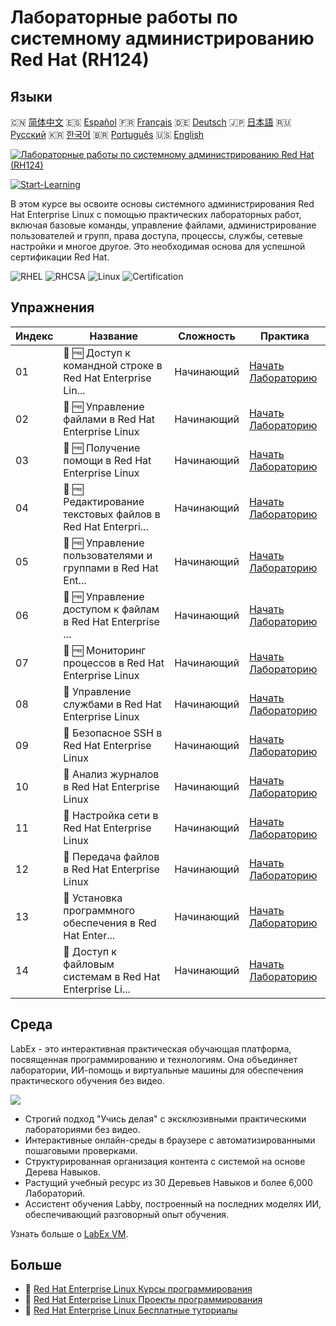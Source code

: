# Лабораторные работы по системному администрированию Red Hat (RH124)

## Языки

🇨🇳 [简体中文](README_zh.md) 🇪🇸 [Español](README_es.md) 🇫🇷 [Français](README_fr.md) 🇩🇪 [Deutsch](README_de.md) 🇯🇵 [日本語](README_ja.md) 🇷🇺 [Русский](README_ru.md) 🇰🇷 [한국어](README_ko.md) 🇧🇷 [Português](README_pt.md) 🇺🇸 [English](README.md) 

[![Лабораторные работы по системному администрированию Red Hat (RH124)](https://cover-creator.labex.io/red-hat-system-administration-rh124-labs.png?lang=ru)](https://labex.io/ru/courses/red-hat-system-administration-rh124-labs)

[![Start-Learning](https://img.shields.io/badge/Start-Learning-whitesmoke?style=for-the-badge)](https://labex.io/ru/courses/red-hat-system-administration-rh124-labs)

В этом курсе вы освоите основы системного администрирования Red Hat Enterprise Linux с помощью практических лабораторных работ, включая базовые команды, управление файлами, администрирование пользователей и групп, права доступа, процессы, службы, сетевые настройки и многое другое. Это необходимая основа для успешной сертификации Red Hat.

![RHEL](https://img.shields.io/badge/RHEL-whitesmoke?style=for-the-badge&logo=rhel)
![RHCSA](https://img.shields.io/badge/RHCSA-whitesmoke?style=for-the-badge&logo=rhcsa)
![Linux](https://img.shields.io/badge/Linux-whitesmoke?style=for-the-badge&logo=linux)
![Certification](https://img.shields.io/badge/Certification-whitesmoke?style=for-the-badge&logo=certification)


## Упражнения

|   Индекс | Название                                                    | Сложность   | Практика                                                                                                                                       |
|----------|-------------------------------------------------------------|-------------|------------------------------------------------------------------------------------------------------------------------------------------------|
|       01 | 📖 🆓 Доступ к командной строке в Red Hat Enterprise Lin... | Начинающий  | <a target='_blank' href='https://labex.io/ru/tutorials/rhel-access-command-line-in-red-hat-enterprise-linux-588454'>Начать Лабораторию</a>     |
|       02 | 📖 🆓 Управление файлами в Red Hat Enterprise Linux         | Начинающий  | <a target='_blank' href='https://labex.io/ru/tutorials/rhel-manage-files-in-red-hat-enterprise-linux-588463'>Начать Лабораторию</a>            |
|       03 | 📖 🆓 Получение помощи в Red Hat Enterprise Linux           | Начинающий  | <a target='_blank' href='https://labex.io/ru/tutorials/rhel-get-help-in-red-hat-enterprise-linux-588461'>Начать Лабораторию</a>                |
|       04 | 📖 🆓 Редактирование текстовых файлов в Red Hat Enterpri... | Начинающий  | <a target='_blank' href='https://labex.io/ru/tutorials/rhel-edit-text-files-in-red-hat-enterprise-linux-588460'>Начать Лабораторию</a>         |
|       05 | 📖 🆓 Управление пользователями и группами в Red Hat Ent... | Начинающий  | <a target='_blank' href='https://labex.io/ru/tutorials/rhel-manage-users-and-groups-in-red-hat-enterprise-linux-588464'>Начать Лабораторию</a> |
|       06 | 📖 🆓 Управление доступом к файлам в Red Hat Enterprise ... | Начинающий  | <a target='_blank' href='https://labex.io/ru/tutorials/rhel-control-file-access-in-red-hat-enterprise-linux-588458'>Начать Лабораторию</a>     |
|       07 | 📖 🆓 Мониторинг процессов в Red Hat Enterprise Linux       | Начинающий  | <a target='_blank' href='https://labex.io/ru/tutorials/rhel-monitor-processes-in-red-hat-enterprise-linux-588465'>Начать Лабораторию</a>       |
|       08 | 📖  Управление службами в Red Hat Enterprise Linux          | Начинающий  | <a target='_blank' href='https://labex.io/ru/tutorials/rhel-control-services-in-red-hat-enterprise-linux-588459'>Начать Лабораторию</a>        |
|       09 | 📖  Безопасное SSH в Red Hat Enterprise Linux               | Начинающий  | <a target='_blank' href='https://labex.io/ru/tutorials/rhel-secure-ssh-in-red-hat-enterprise-linux-588466'>Начать Лабораторию</a>              |
|       10 | 📖  Анализ журналов в Red Hat Enterprise Linux              | Начинающий  | <a target='_blank' href='https://labex.io/ru/tutorials/rhel-analyze-logs-in-red-hat-enterprise-linux-588456'>Начать Лабораторию</a>            |
|       11 | 📖  Настройка сети в Red Hat Enterprise Linux               | Начинающий  | <a target='_blank' href='https://labex.io/ru/tutorials/rhel-configure-networking-in-red-hat-enterprise-linux-588457'>Начать Лабораторию</a>    |
|       12 | 📖  Передача файлов в Red Hat Enterprise Linux              | Начинающий  | <a target='_blank' href='https://labex.io/ru/tutorials/rhel-transfer-files-in-red-hat-enterprise-linux-588467'>Начать Лабораторию</a>          |
|       13 | 📖  Установка программного обеспечения в Red Hat Enter...   | Начинающий  | <a target='_blank' href='https://labex.io/ru/tutorials/rhel-install-software-in-red-hat-enterprise-linux-588462'>Начать Лабораторию</a>        |
|       14 | 📖  Доступ к файловым системам в Red Hat Enterprise Li...   | Начинающий  | <a target='_blank' href='https://labex.io/ru/tutorials/rhel-access-file-systems-in-red-hat-enterprise-linux-588455'>Начать Лабораторию</a>     |

## Среда

LabEx - это интерактивная практическая обучающая платформа, посвященная программированию и технологиям. Она объединяет лаборатории, ИИ-помощь и виртуальные машины для обеспечения практического обучения без видео.

![](https://tutorial-screenshot.getvm.io/images/vm-1725247253.png)

- Строгий подход "Учись делая" с эксклюзивными практическими лабораториями без видео.
- Интерактивные онлайн-среды в браузере с автоматизированными пошаговыми проверками.
- Структурированная организация контента с системой на основе Дерева Навыков.
- Растущий учебный ресурс из 30 Деревьев Навыков и более 6,000 Лабораторий.
- Ассистент обучения Labby, построенный на последних моделях ИИ, обеспечивающий разговорный опыт обучения.

Узнать больше о [LabEx VM](https://support.labex.io/using-labex/virtual-machine).

## Больше

- 🔗 [Red Hat Enterprise Linux Курсы программирования](https://github.com/labex-labs/awesome-programming-courses)
- 🔗 [Red Hat Enterprise Linux Проекты программирования](https://github.com/labex-labs/awesome-programming-projects)
- 🔗 [Red Hat Enterprise Linux Бесплатные туториалы](https://github.com/labex-labs/rhel-free-tutorials)

